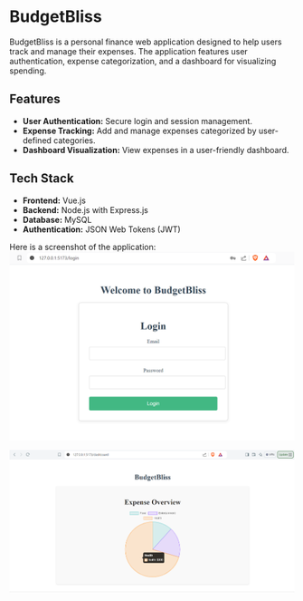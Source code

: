 # BudgetBliss

BudgetBliss is a personal finance web application designed to help users track and manage their expenses. The application features user authentication, expense categorization, and a dashboard for visualizing spending.

## Features

- **User Authentication:** Secure login and session management.
- **Expense Tracking:** Add and manage expenses categorized by user-defined categories.
- **Dashboard Visualization:** View expenses in a user-friendly dashboard.

## Tech Stack

- **Frontend:** Vue.js
- **Backend:** Node.js with Express.js
- **Database:** MySQL
- **Authentication:** JSON Web Tokens (JWT)

Here is a screenshot of the application:
![Login page Screenshot](budget_bliss/src/assets/Login_page.png)

![Dashboard Screenshot](budget_bliss/src/assets/BudgetBliss.png)
